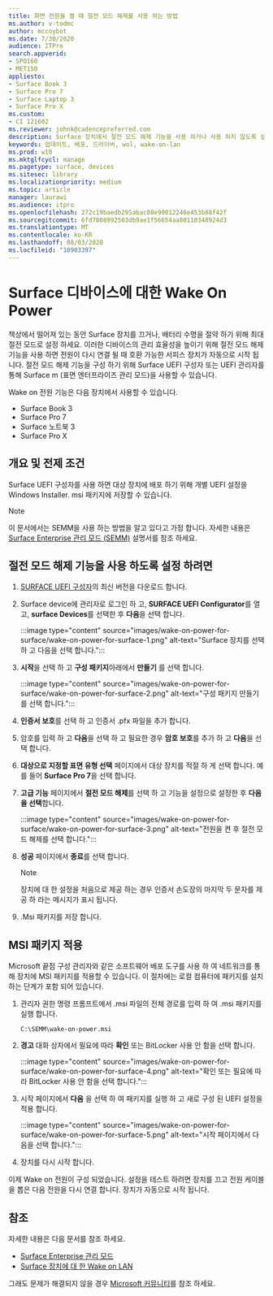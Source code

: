 ```yaml
---
title: 화면 전원을 켤 때 절전 모드 해제를 사용 하는 방법
ms.author: v-todmc
author: mccoybot
ms.date: 7/30/2020
audience: ITPro
search.appverid:
- SPO160
- MET150
appliesto:
- Surface Book 3
- Surface Pro 7
- Surface Laptop 3
- Surface Pro X
ms.custom:
- CI 121602
ms.reviewer: johnk@cadencepreferred.com
description: Surface 장치에서 절전 모드 해제 기능을 사용 하거나 사용 하지 않도록 설정 하는 방법에 대해 설명 합니다.
keywords: 업데이트, 배포, 드라이버, wol, wake-on-lan
ms.prod: w10
ms.mktglfcycl: manage
ms.pagetype: surface, devices
ms.sitesec: library
ms.localizationpriority: medium
ms.topic: article
manager: laurawi
ms.audience: itpro
ms.openlocfilehash: 272c19baedb295abac08e90012246e453b88f42f
ms.sourcegitcommit: 6fd7008992503db9ae1f56654aa80110348924d3
ms.translationtype: MT
ms.contentlocale: ko-KR
ms.lasthandoff: 08/03/2020
ms.locfileid: "10903397"
---
```

# Surface 디바이스에 대한 Wake On Power

책상에서 떨어져 있는 동안 Surface 장치를 끄거나, 배터리 수명을 절약 하기 위해 최대 절전 모드로 설정 하세요. 이러한 디바이스의 관리 효율성을 높이기 위해 절전 모드 해제 기능을 사용 하면 전원이 다시 연결 될 때 호환 가능한 서피스 장치가 자동으로 시작 됩니다. 절전 모드 해제 기능을 구성 하기 위해 Surface UEFI 구성자 또는 UEFI 관리자를 통해 Surface m (표면 엔터프라이즈 관리 모드)을 사용할 수 있습니다.

Wake on 전원 기능은 다음 장치에서 사용할 수 있습니다.

- Surface Book 3
- Surface Pro 7
- Surface 노트북 3
- Surface Pro X 

## 개요 및 전제 조건

Surface UEFI 구성자를 사용 하면 대상 장치에 배포 하기 위해 개별 UEFI 설정을 Windows Installer. msi 패키지에 저장할 수 있습니다. 

> [!NOTE]
> 이 문서에서는 SEMM을 사용 하는 방법을 알고 있다고 가정 합니다. 자세한 내용은 [Surface Enterprise 관리 모드 (SEMM)](surface-enterprise-management-mode.md) 설명서를 참조 하세요.

## 절전 모드 해제 기능을 사용 하도록 설정 하려면

1.  [SURFACE UEFI 구성자](https://www.microsoft.com/download/confirmation.aspx?id=46703)의 최신 버전을 다운로드 합니다.
2.  Surface device에 관리자로 로그인 하 고, **SURFACE UEFI Configurator**를 열고, **surface Devices**를 선택한 후 **다음**을 선택 합니다.

    :::image type="content" source="images/wake-on-power-for-surface/wake-on-power-for-surface-1.png" alt-text="Surface 장치를 선택 하 고 다음을 선택 합니다.":::
3.  **시작**을 선택 하 고 **구성 패키지**아래에서 **만들기** 를 선택 합니다.

    :::image type="content" source="images/wake-on-power-for-surface/wake-on-power-for-surface-2.png" alt-text="구성 패키지 만들기를 선택 합니다.":::
4.  **인증서 보호**를 선택 하 고 인증서 .pfx 파일을 추가 합니다. 
5. 암호를 입력 하 고 **다음**을 선택 하 고 필요한 경우 **암호 보호**를 추가 하 고 **다음**을 선택 합니다.
6.  **대상으로 지정할 표면 유형 선택** 페이지에서 대상 장치를 적절 하 게 선택 합니다. 예를 들어 **Surface Pro 7**을 선택 합니다.
7.  **고급 기능** 페이지에서 **절전 모드 해제**를 선택 하 고 기능을 설정으로 설정한 후 **다음** **을 선택**합니다.

    :::image type="content" source="images/wake-on-power-for-surface/wake-on-power-for-surface-3.png" alt-text="전원을 켠 후 절전 모드 해제를 선택 합니다."::: 
8.  **성공** 페이지에서 **종료**를 선택 합니다.

    > [!NOTE]
    > 장치에 대 한 설정을 처음으로 제공 하는 경우 인증서 손도장의 마지막 두 문자를 제공 하 라는 메시지가 표시 됩니다. 
9.  .Msi 패키지를 저장 합니다. 

## MSI 패키지 적용 

Microsoft 끝점 구성 관리자와 같은 소프트웨어 배포 도구를 사용 하 여 네트워크를 통해 장치에 MSI 패키지를 적용할 수 있습니다. 이 절차에는 로컬 컴퓨터에 패키지를 설치 하는 단계가 포함 되어 있습니다. 

1.  관리자 권한 명령 프롬프트에서 .msi 파일의 전체 경로를 입력 하 여 .msi 패키지를 실행 합니다. 

    ```
    C:\SEMM\wake-on-power.msi 
    ```

2.  **경고** 대화 상자에서 필요에 따라 **확인** 또는 BitLocker 사용 안 함을 선택 합니다.

    :::image type="content" source="images/wake-on-power-for-surface/wake-on-power-for-surface-4.png" alt-text="확인 또는 필요에 따라 BitLocker 사용 안 함을 선택 합니다.":::
3.  시작 페이지에서 **다음** 을 선택 하 여 패키지를 실행 하 고 새로 구성 된 UEFI 설정을 적용 합니다.

    :::image type="content" source="images/wake-on-power-for-surface/wake-on-power-for-surface-5.png" alt-text="시작 페이지에서 다음을 선택 합니다.":::
4.  장치를 다시 시작 합니다. 

이제 Wake on 전원이 구성 되었습니다. 설정을 테스트 하려면 장치를 끄고 전원 케이블을 뽑은 다음 전원을 다시 연결 합니다. 장치가 자동으로 시작 됩니다. 

## 참조

자세한 내용은 다음 문서를 참조 하세요. 

- [Surface Enterprise 관리 모드](surface-enterprise-management-mode.md)
- [Surface 장치에 대 한 Wake on LAN](wake-on-lan-for-surface-devices.md)

그래도 문제가 해결되지 않을 경우 [Microsoft 커뮤니티](https://answers.microsoft.com/)를 참조 하세요.